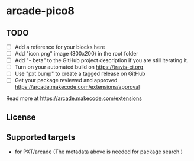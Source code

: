 # arcade-pico8



## TODO

- [ ] Add a reference for your blocks here
- [ ] Add "icon.png" image (300x200) in the root folder
- [ ] Add "- beta" to the GitHub project description if you are still iterating it.
- [ ] Turn on your automated build on https://travis-ci.org
- [ ] Use "pxt bump" to create a tagged release on GitHub
- [ ] Get your package reviewed and approved https://arcade.makecode.com/extensions/approval

Read more at https://arcade.makecode.com/extensions

## License



## Supported targets

* for PXT/arcade
(The metadata above is needed for package search.)

